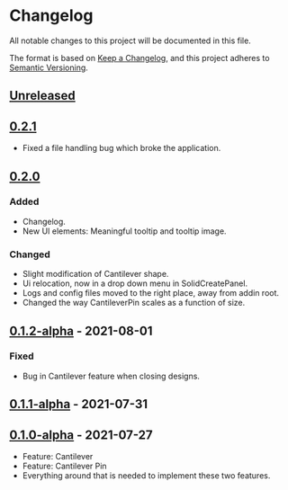 # Changelog

All notable changes to this project will be documented in this file.

The format is based on [Keep a Changelog](https://keepachangelog.com/en/1.0.0/),
and this project adheres to [Semantic Versioning](https://semver.org/spec/v2.0.0.html).

## [Unreleased]

## [0.2.1]
- Fixed a file handling bug which broke the application.

## [0.2.0]

### Added
- Changelog.
- New UI elements: Meaningful tooltip and tooltip image.

### Changed
- Slight modification of Cantilever shape.
- Ui relocation, now in a drop down menu in SolidCreatePanel.
- Logs and config files moved to the right place, away from addin root.
- Changed the way CantileverPin scales as a function of size.

## [0.1.2-alpha] - 2021-08-01

### Fixed
- Bug in Cantilever feature when closing designs.

## [0.1.1-alpha] - 2021-07-31

## [0.1.0-alpha] - 2021-07-27
- Feature: Cantilever
- Feature: Cantilever Pin
- Everything around that is needed to implement these two features.


[Unreleased]: https://github.com/AlfMikael/snap-generator/compare/0.2.0...master
[0.2.1]: https://github.com/AlfMikael/snap-generator/compare/0.2.0...0.2.1
[0.2.0]: https://github.com/AlfMikael/snap-generator/compare/v0.1.2-alpha...0.2.0
[0.1.2-alpha]: https://github.com/AlfMikael/snap-generator/compare/v0.1.1-alpha...v0.1.2-alpha
[0.1.1-alpha]: https://github.com/AlfMikael/snap-generator/compare/v0.1.1-alpha...v0.1.2-alpha
[0.1.0-alpha]: https://github.com/AlfMikael/snap-generator/releases/tag/v0.1.0-alpha





